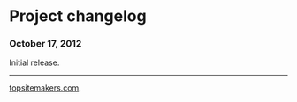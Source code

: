 # Project changelog

### October 17, 2012

Initial release.

<hr>

[topsitemakers.com](http://www.topsitemakers.com).
